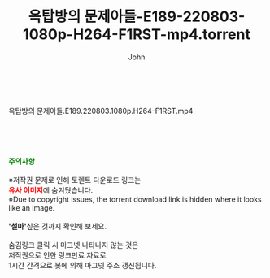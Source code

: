 ﻿---
layout: post
title:  "옥탑방의 문제아들-E189-220803-1080p-H264-F1RST-mp4.torrent"
author: John
categories: [ 방송/음악 ]
tags: [  ]
image:  
description: "옥탑방의 문제아들-E189-220803-1080p-H264-F1RST-mp4 torrent 정보 공유"
toc: true
toc_sticky: true
---

<br>
<div class="view-img">
<a class="view_image" href="https://torrentmobile59.com/bbs/view_image.php?fn=%2Fdata%2Ffile%2Fmusic%2F3735182707_sh1ftN2k_c748d19066ec210d5b9f15553632ce7ac18a0949.jpg" target="_blank"><img alt="" class="img-tag" content="https://torrentmobile59.com/data/file/music/3735182707_sh1ftN2k_c748d19066ec210d5b9f15553632ce7ac18a0949.jpg" itemprop="image" src="https://torrentmobile59.com/data/file/music/thumb-3735182707_sh1ftN2k_c748d19066ec210d5b9f15553632ce7ac18a0949_835x2260.jpg"/></a></div><div class="view-content" itemprop="description">
<p>옥탑방의 문제아들.E189.220803.1080p.H264-F1RST.mp4<br/></p> </div>
    
<br><br><br>
<p data-ke-size="size16"><b><span style="color: green;">주의사항</span></b><br /><br />※저작권 문제로 인해 토렌트 다운로드 링크는<br /><b><span style="color: red;">유사 이미지</span></b>에 숨겨뒀습니다.<br />※Due to copyright issues, the torrent download link is hidden where it looks like an image.<br /><br /><b>'설마'</b>싶은 것까지 확인해 보세요.<br /><br />숨김링크 클릭 시 마그넷 나타나지 않는 것은<br />저작권으로 인한 링크만료 자료로<br />1시간 간격으로 봇에 의해 마그넷 주소 갱신됩니다.</p>
